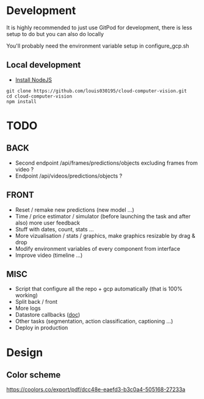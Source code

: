 # Development
It is highly recommended to just use GitPod for development, there is less setup to do but you can also do locally

You'll probably need the environment variable setup in configure_gcp.sh

## Local development
- [Install NodeJS](https://www.google.com/search?ei=D3Q4XZGcM8OHjLsPs--n8AM&q=install+nodejs)

```
git clone https://github.com/louis030195/cloud-computer-vision.git
cd cloud-computer-vision
npm install
```

# TODO
## BACK
- Second endpoint /api/frames/predictions/objects excluding frames from video ?
- Endpoint /api/videos/predictions/objects ?

## FRONT
- Reset / remake new predictions (new model ...)
- Time / price estimator / simulator (before launching the task and after also) more user feedback
- Stuff with dates, count, stats ...
- More vizualisation / stats / graphics, make graphics resizable by drag & drop
- Modify environment variables of every component from interface
- Improve video (timeline ...)

## MISC
- Script that configure all the repo + gcp automatically (that is 100% working)
- Split back / front
- More logs
- Datastore callbacks ([doc](https://cloud.google.com/appengine/docs/standard/java/datastore/callbacks#top_of_page))
- Other tasks (segmentation, action classification, captioning ...)
- Deploy in production

# Design
## Color scheme
https://coolors.co/export/pdf/dcc48e-eaefd3-b3c0a4-505168-27233a